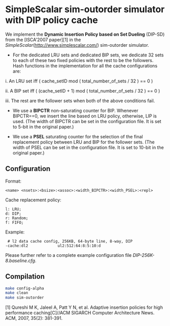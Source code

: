 SimpleScalar sim-outorder simulator with DIP policy cache
===

We implement the 
**Dynamic Insertion Policy based on Set Dueling** (DIP-SD) from the [ISCA'2007 paper][1]
in the _SimpleScalar_(http://www.simplescalar.com/) sim-outorder simulator.

- For the dedicated LRU sets and dedicated BIP sets, we dedicate 32 sets to each of these two fixed policies with the rest to be the followers. 
Hash functions in the implementation for all the cache configurations are:

 i. An LRU set iff ( cache\_setID mod ( total\_number\_of\_sets / 32 ) == 0 )

 ii. A BIP set iff ( (cache\_setID + 1) mod ( total\_number\_of\_sets / 32 ) == 0 )

 iii. The rest are the follower sets when both of the above conditions fail.

- We use a **BIPCTR** non-saturating counter for BIP. Whenever BIPCTR==0, we insert the line based on LRU policy, otherwise, LIP is used. (The width of BIPCTR can be set in the configuration file. It is set to 5-bit in the original paper.)

- We use a **PSEL** saturating counter for the selection of the final replacement policy between LRU and BIP for the follower sets. (The width of PSEL can be set in the configuration file. It is set to 10-bit in the original paper.) 

## Configuration ##

Format:

```
<name> <nsets>:<bsize>:<assoc>:<width_BIPCTR>:<width_PSEL>:<repl>
```

Cache replacement policy:
```
l: LRU;
d: DIP;
r: Random;
f: FIFO;
```

Example:

```
 # l2 data cache config, 256KB, 64-byte line, 8-way, DIP
-cache:dl2             ul2:512:64:8:5:10:d
```

Please further refer to a complete example configuration file _DIP-256K-8.baseline.cfg_.

## Compilation ##

```bash
make config-alpha
make clean
make sim-outorder
```


[1] Qureshi M K, Jaleel A, Patt Y N, et al. Adaptive insertion policies for high performance caching[C]//ACM SIGARCH Computer Architecture News. ACM, 2007, 35(2): 381-391.
